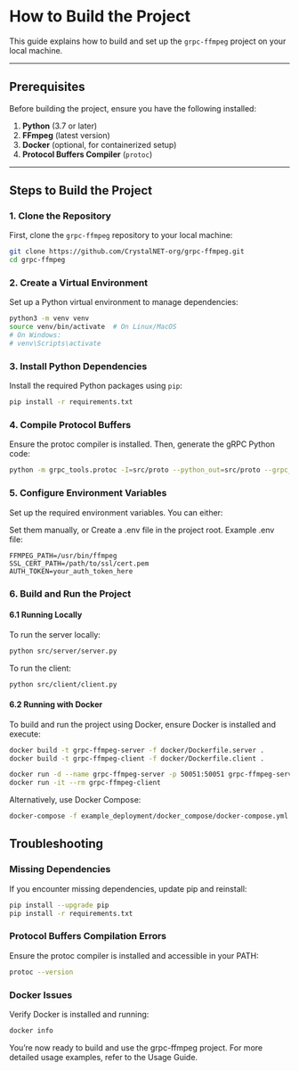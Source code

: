 # How to Build the Project

This guide explains how to build and set up the `grpc-ffmpeg` project on your local machine.

---

## Prerequisites

Before building the project, ensure you have the following installed:

1. **Python** (3.7 or later)
2. **FFmpeg** (latest version)
3. **Docker** (optional, for containerized setup)
4. **Protocol Buffers Compiler** (`protoc`)

---

## Steps to Build the Project

### 1. Clone the Repository

First, clone the `grpc-ffmpeg` repository to your local machine:

```bash
git clone https://github.com/CrystalNET-org/grpc-ffmpeg.git
cd grpc-ffmpeg
```

### 2. Create a Virtual Environment

Set up a Python virtual environment to manage dependencies:

```bash
python3 -m venv venv
source venv/bin/activate  # On Linux/MacOS
# On Windows:
# venv\Scripts\activate
```

### 3. Install Python Dependencies

Install the required Python packages using `pip`:

```bash
pip install -r requirements.txt
```

### 4. Compile Protocol Buffers

Ensure the protoc compiler is installed. Then, generate the gRPC Python code:

```bash
python -m grpc_tools.protoc -I=src/proto --python_out=src/proto --grpc_python_out=src/proto src/proto/ffmpeg.proto
```

### 5. Configure Environment Variables

Set up the required environment variables. You can either:

Set them manually, or
Create a .env file in the project root.
Example .env file:

```env
FFMPEG_PATH=/usr/bin/ffmpeg
SSL_CERT_PATH=/path/to/ssl/cert.pem
AUTH_TOKEN=your_auth_token_here
```

### 6. Build and Run the Project
#### 6.1 Running Locally
To run the server locally:

```bash
python src/server/server.py
```

To run the client:

```bash
python src/client/client.py
```

#### 6.2 Running with Docker
To build and run the project using Docker, ensure Docker is installed and execute:

```bash
docker build -t grpc-ffmpeg-server -f docker/Dockerfile.server .
docker build -t grpc-ffmpeg-client -f docker/Dockerfile.client .

docker run -d --name grpc-ffmpeg-server -p 50051:50051 grpc-ffmpeg-server
docker run -it --rm grpc-ffmpeg-client
```

Alternatively, use Docker Compose:

```bash
docker-compose -f example_deployment/docker_compose/docker-compose.yml up --build
```

## Troubleshooting
### Missing Dependencies

If you encounter missing dependencies, update pip and reinstall:

```bash
pip install --upgrade pip
pip install -r requirements.txt
```

### Protocol Buffers Compilation Errors

Ensure the protoc compiler is installed and accessible in your PATH:

```bash
protoc --version
```

### Docker Issues
Verify Docker is installed and running:

```bash
docker info
```

You’re now ready to build and use the grpc-ffmpeg project. For more detailed usage examples, refer to the Usage Guide.
